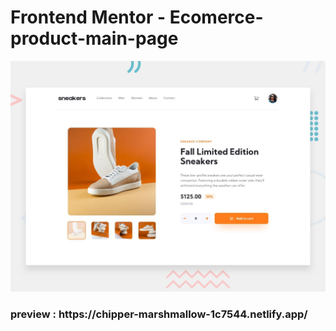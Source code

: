 # Frontend Mentor - Ecomerce-product-main-page

![Design preview for the Tip calculator app coding challenge](./design/desktop-preview.jpg)

<h3>preview : https://chipper-marshmallow-1c7544.netlify.app/
